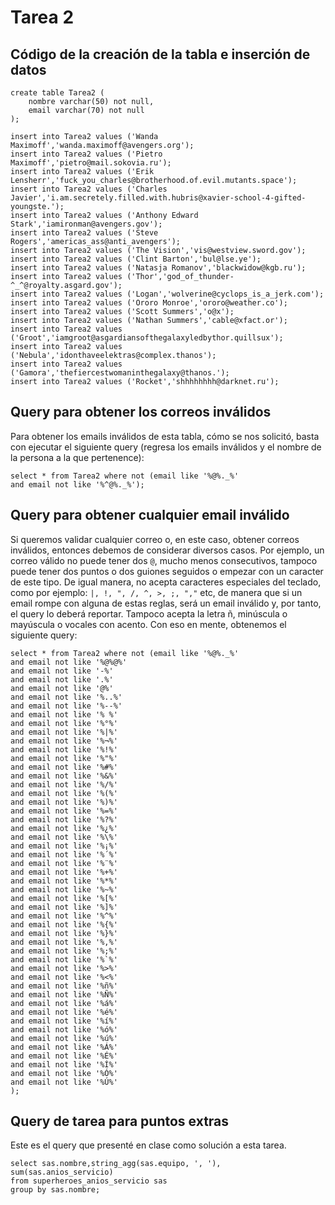 # Tarea 2 

## Código de la creación de la tabla e inserción de datos

```
create table Tarea2 (
	nombre varchar(50) not null,
	email varchar(70) not null
);

insert into Tarea2 values ('Wanda Maximoff','wanda.maximoff@avengers.org');
insert into Tarea2 values ('Pietro Maximoff','pietro@mail.sokovia.ru');
insert into Tarea2 values ('Erik Lensherr','fuck_you_charles@brotherhood.of.evil.mutants.space');
insert into Tarea2 values ('Charles Javier','i.am.secretely.filled.with.hubris@xavier-school-4-gifted-youngste.');
insert into Tarea2 values ('Anthony Edward Stark','iamironman@avengers.gov');
insert into Tarea2 values ('Steve Rogers','americas_ass@anti_avengers');
insert into Tarea2 values ('The Vision','vis@westview.sword.gov');
insert into Tarea2 values ('Clint Barton','bul@lse.ye');
insert into Tarea2 values ('Natasja Romanov','blackwidow@kgb.ru');
insert into Tarea2 values ('Thor','god_of_thunder-^_^@royalty.asgard.gov');
insert into Tarea2 values ('Logan','wolverine@cyclops_is_a_jerk.com');
insert into Tarea2 values ('Ororo Monroe','ororo@weather.co');
insert into Tarea2 values ('Scott Summers','o@x');
insert into Tarea2 values ('Nathan Summers','cable@xfact.or');
insert into Tarea2 values ('Groot','iamgroot@asgardiansofthegalaxyledbythor.quillsux');
insert into Tarea2 values ('Nebula','idonthaveelektras@complex.thanos');
insert into Tarea2 values ('Gamora','thefiercestwomaninthegalaxy@thanos.');
insert into Tarea2 values ('Rocket','shhhhhhhh@darknet.ru');

```

## Query para obtener los correos inválidos

Para obtener los emails inválidos de esta tabla, cómo se nos solicitó, basta con ejecutar el siguiente query (regresa los emails inválidos y el nombre 
de la persona a la que pertenence):

```
select * from Tarea2 where not (email like '%@%._%'
and email not like '%^@%._%');
```
## Query para obtener cualquier email inválido

Si queremos validar cualquier correo o, en este caso, obtener correos inválidos, entonces debemos de considerar diversos casos. Por ejemplo, un correo válido
no puede tener dos `@`, mucho menos consecutivos, tampoco puede tener dos puntos o dos guiones seguidos o empezar con un caracter de este tipo. De igual manera, no acepta caracteres especiales del teclado, como por ejemplo: `|, !, ", /, ^, >, ;, ","` etc, de manera que si un email rompe con alguna de estas reglas, será un email inválido y, por tanto, el query lo deberá reportar. Tampoco acepta la letra ñ, minúscula o mayúscula o vocales con acento.
Con eso en mente, obtenemos el siguiente query:

```
select * from Tarea2 where not (email like '%@%._%'
and email not like '%@%@%'
and email not like '-%'
and email not like '.%'
and email not like '@%'
and email not like '%..%'
and email not like '%--%'
and email not like '% %'
and email not like '%°%'
and email not like '%|%'
and email not like '%¬%'
and email not like '%!%'
and email not like '%"%'
and email not like '%#%'
and email not like '%&%'
and email not like '%/%'
and email not like '%(%'
and email not like '%)%'
and email not like '%=%'
and email not like '%?%'
and email not like '%¿%'
and email not like '%\%'
and email not like '%¡%'
and email not like '%´%'
and email not like '%¨%'
and email not like '%+%'
and email not like '%*%'
and email not like '%~%'
and email not like '%[%'
and email not like '%]%'
and email not like '%^%'
and email not like '%{%'
and email not like '%}%'
and email not like '%,%'
and email not like '%;%'
and email not like '%`%'
and email not like '%>%'
and email not like '%<%'
and email not like '%ñ%'
and email not like '%Ñ%'
and email not like '%á%'
and email not like '%é%'
and email not like '%í%'
and email not like '%ó%'
and email not like '%ú%'
and email not like '%Á%'
and email not like '%É%'
and email not like '%Í%'
and email not like '%Ó%'
and email not like '%Ú%'
);

```

## Query de tarea para puntos extras

Este es el query que presenté en clase como solución a esta tarea.

```
select sas.nombre,string_agg(sas.equipo, ', '), sum(sas.anios_servicio)
from superheroes_anios_servicio sas
group by sas.nombre;

```
